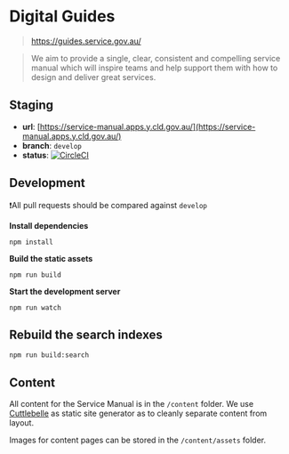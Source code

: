 # Digital Guides
> https://guides.service.gov.au/

> We aim to provide a single, clear, consistent and compelling service manual which will inspire teams and help support them with how to design and deliver great services.

## Staging

- **url**: [https://service-manual.apps.y.cld.gov.au/](https://service-manual.apps.y.cld.gov.au/)
- **branch**: `develop`
- **status**:  [![CircleCI](https://circleci.com/gh/govau/service-manual/tree/develop.svg?style=svg)](https://circleci.com/gh/govau/service-manual/tree/develop)


## Development

❗️All pull requests should be compared against `develop`

**Install dependencies**

```shell
npm install
```

**Build the static assets**

```shell
npm run build
```

**Start the development server**

```shell
npm run watch
```

## Rebuild the search indexes


```shell
npm run build:search
```


## Content

All content for the Service Manual is in the `/content` folder. We use [Cuttlebelle](https://github.com/dominikwilkowski/cuttlebelle) as static site generator
as to cleanly separate content from layout.

Images for content pages can be stored in the `/content/assets` folder.
